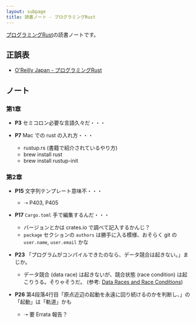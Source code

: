 ```yaml
---
layout: subpage
title: 読書ノート - プログラミングRust
---
```


[プログラミングRust](/workshop/15-rust)の読書ノートです。

## 正誤表

- [O'Reilly Japan - プログラミングRust](https://www.oreilly.co.jp/books/9784873118550/)

## ノート

### 第1章

* **P3** セミコロン必要な言語久々だ・・・

* **P7** Mac での rust の入れ方・・・
  * rustup.rs (書籍で紹介されているやり方)
  * brew install rust
  * brew install rustup-init

### 第2章

* **P15** 文字列テンプレート意味不・・・
  * ➝ P403, P405

* **P17** `Cargo.toml` 手で編集するんだ・・・
  * バージョンとかは crates.io で調べて記入するかんじ？
  * `package` セクションの `authors` は勝手に入る模様、おそらく git の `user.name`, `user.email` かな

* **P23** 「プログラムがコンパイルできたのなら、データ競合は起きない。」まじか。
  * データ競合 (data race) は起きないが、競合状態 (race condition) は起こりうる。そりゃそうだ。 (参考: [Data Races and Race Conditions](https://doc.rust-lang.org/nomicon/races.html))

* **P26** 第4段落4行目「原点近辺の起動を永遠に回り続けるのかを判断し、」の「起動」は「軌道」かも
  * ➝ 要 Errata 報告？
